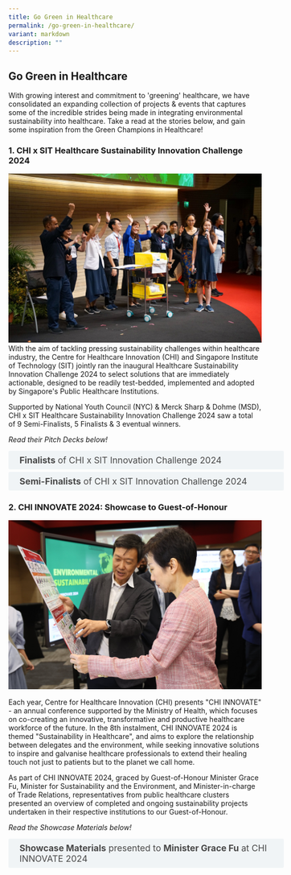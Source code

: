 ```yaml
---
title: Go Green in Healthcare
permalink: /go-green-in-healthcare/
variant: markdown
description: ""
---
```

## Go Green in Healthcare

With growing interest and commitment to 'greening' healthcare, we have consolidated an expanding collection of projects &amp; events that captures some of the incredible strides being made in integrating environmental sustainability into healthcare. Take a read at the stories below, and gain some inspiration from the Green Champions in Healthcare!

### **1\. CHI x SIT Healthcare Sustainability Innovation Challenge 2024**

![](/images/chi_x_sit_innovation_challenge.jpg)
With the aim of tackling pressing sustainability challenges within healthcare industry, the Centre for Healthcare Innovation (CHI) and Singapore Institute of Technology (SIT) jointly ran the inaugural Healthcare Sustainability Innovation Challenge 2024 to select solutions that are immediately actionable, designed to be readily test-bedded, implemented and adopted by Singapore's Public Healthcare Institutions.

Supported by National Youth Council (NYC) &amp; Merck Sharp &amp; Dohme (MSD), CHI x SIT Healthcare Sustainability Innovation Challenge 2024 saw a total of 9 Semi-Finalists, 5 Finalists &amp; 3 eventual winners.

_Read their Pitch Decks below!_

<style>
.button {
  background-color: white;
  cursor: pointer;
  padding: 5px;
  width: 100%;
  border: none;
  text-align: left;
  outline: none;
  font-size: 20px;
  transition: 0.4s;
}

.panel {
  padding: 0 18px;
  display: none;
  background-color: white;
  overflow: hidden;
}


.active,
.button:hover {
  background-color: white;
}

input {
  display: none;
}

label {
  position: relative;
  display: block;
  padding: 8px 22px;
  margin: 0 0 5px 0;
  cursor: pointer;
  background: #f0f4f6;
  border-radius: 3px;
  width: 100%;
  color: #484848;
  transition: height 0.4s;
  font-size: 1.25em;
}

label:hover {
  background: #BD2D37;
  color: #FFF;
}

.accordion-content {
  padding: 10px 0px 30px 30px;
  margin: 0 0 1px 0;
  border-radius: 3px;
	font-size: 1.25em;
	line-height: 2.2rem;
}

input + label::before {
  content: url("/images/chevron-down.svg");
  font-weight: 400;
  font-size: 1.25em;
  line-height: 1.1rem;
  padding: 0;
  position: absolute;
  right: 0.5rem;
  top: 50%;
  transform: translateY(-50%);
  transition: transform 0.4s ease-in-out;
}

input:checked + label::before {
  content: url("/images/chevron-up.svg");
  transform: translateY(-50%) rotateZ(180deg);
}

input + label + .accordion-content {
  display: none;
}

input:checked + label + .accordion-content {
  display: block;
}

th, td {
  border-style: hidden;
}
</style>

<div class="container">

<div>
	<input type="checkbox" id="title1"><label for="title1">	<b>Finalists</b> of CHI x SIT Innovation Challenge 2024 </label>
	<div class="accordion-content">
	<div class="para">
		
		
1. By piloting the matchmaking of donated unused medications with suitable patients who are willing to use them, <a href="https://www.dropbox.com/scl/fi/6g6qtfjkh0mf0ra4ul0wd/T1_PRIME_MedMatch-CHI-x-SIT-Healthcare-Sustainability-Project-Pitch_final.pdf?rlkey=48qhbcinfzw3q8k321wix8wny&amp;st=ztgoze3j&amp;dl=0">'PRIME_MedMatch:  Project to Reduce the Impact of Medication wastage on Environment in Community Care (PRIME) - Matching Donors with Recipients to Reduce Medication wastage (MedMatch)'</a> aims to reduce carbon footprint from pharmaceuticals, promote health equity and access to healthcare, as well as reduce healthcare costs for those in need. Led by a multidisciplinary tripartite team from <b> Tan Tock Seng Hospital (TTSH), National University Hospital (NUH) &amp; KK Women's and Children's Hospital (KKH)</b>, this project had achieved 5 successful matches and over $3000 in cost savings from donated medications during their pilot study.
[Winner of CHI x SIT Healthcare Sustainability Innovation Challenge 2024]
<p></p> 
		
2. With the aim of achieving zero production waste of cytotoxic drugs, the team from <b>National Cancer Centre Singapore (NCCS) &amp; OVEC Global</b> presented the <a href="https://www.dropbox.com/scl/fi/apivaybe19cigbn3kxamo/T2_SMART-Calculator.pdf?rlkey=d4ayy1umtdy9e2xsty95dapd8&amp;st=mskk8gpa&amp;dl=0">'Algorithm-Driven Optimization for Sustainable Cytotoxic Drug Compounding in Healthcare'</a>, an AI driven SMART calculator to perfect the selection of drugs for robotic compounding. Coupled with a dashboard with interactive real-time data visualization, the 9-month pilot project recorded over 2,000mg of drug wastage amounting more than $2,000, with the potential of achieving cost savings of at least $5.24 million per year for NCCS. [Winner of CHI x SIT Healthcare Sustainability Innovation Challenge 2024]
<p></p> 

3. Through repurposing used uniforms, reducing uniform consumption and developing sustainable uniforms, the team from <b>National Cancer Centre Singapore (NCCS)</b> presented <a href="https://www.dropbox.com/scl/fi/fd8st91w16nai2aimtfbj/T3_Healthcare-segregation-of-healthcare-waste-in-ICU.pdf?rlkey=qypss8349k34iw1o70p9uso3x&amp;st=qyqxfiwh&amp;dl=0">'Weaving Challenges into Sustainable Uniforms'</a> with the aims of utilizing uniforms with 100% recycled PET (rPET) and environmental outcomes such as 62% reduction in carbon dioxide release, potentially reaping economic savings of up to $540,000 annually.
[Winner of CHI x SIT Healthcare Sustainability Innovation Challenge 2024]
<p></p> 				
		
4. With the goal of enhancing plastic recycling rates in TTSH ICUs through <a href="https://www.dropbox.com/scl/fi/xwjb99f7a5r82q4z4qt00/T4_Weaving-Challenges-into-Sustainable-Uniforms_Final.pdf?rlkey=ta8wfr0tcwz58diubxwl4762q&amp;st=vgacpyhs&amp;dl=0">'Healthcare segregation of healthcare waste in ICU'</a>, the team from <b>Tan Tock Seng Hospital (TTSH)</b> found through a pilot study that staff are engaged and willing to segregate plastics from waste, highlighting the potential for expansion and upscaling of the recycling efforts by increasing the ease of waste segregation, involving relevant stakeholders, and engaging community partners. [Audience's Choice Awardee in CHI x SIT Healthcare Sustainability Innovation Challenge 2024]
<p></p> 		
		
5. Through a visual walkthrough to identify opportunities for waste reduction and working with industrial partners to operationalize recycling and waste circularity, <a href="https://www.dropbox.com/scl/fi/vp356448wpyuzywdnh2k7/T5_Eye-Can-Recycle-Final.pdf?rlkey=lssn7my0hycnpyby3pt8n9suh&amp;st=5uvsspnj&amp;dl=0">'Eye can Recycle'</a> led by a multidisciplinary team from <b>Tan Tock Seng Hospital (TTSH), Plaspulp Union, ReThinkGood &amp; Semula Asia</b> would use over 700kg less single-use consumables and recycle more than 2,000 kg of waste each year, leading to cost savings of at least $2,000 and reduction in carbon footprint of over 2,000kg in CO2e - equivalent to carbon dioxide absorbed by 93 trees annually.
<p></p> 		
</div></div></div></div>

<style>
.button {
  background-color: white;
  cursor: pointer;
  padding: 5px;
  width: 100%;
  border: none;
  text-align: left;
  outline: none;
  font-size: 20px;
  transition: 0.4s;
}

.panel {
  padding: 0 18px;
  display: none;
  background-color: white;
  overflow: hidden;
}


.active,
.button:hover {
  background-color: white;
}

input {
  display: none;
}

label {
  position: relative;
  display: block;
  padding: 8px 22px;
  margin: 0 0 5px 0;
  cursor: pointer;
  background: #f0f4f6;
  border-radius: 3px;
  width: 100%;
  color: #484848;
  transition: height 0.4s;
  font-size: 1.25em;
}

label:hover {
  background: #BD2D37;
  color: #FFF;
}

.accordion-content {
  padding: 10px 0px 30px 30px;
  margin: 0 0 1px 0;
  border-radius: 3px;
	font-size: 1.25em;
	line-height: 2.2rem;
}

input + label::before {
  content: url("/images/chevron-down.svg");
  font-weight: 400;
  font-size: 1.25em;
  line-height: 1.1rem;
  padding: 0;
  position: absolute;
  right: 0.5rem;
  top: 50%;
  transform: translateY(-50%);
  transition: transform 0.4s ease-in-out;
}

input:checked + label::before {
  content: url("/images/chevron-up.svg");
  transform: translateY(-50%) rotateZ(180deg);
}

input + label + .accordion-content {
  display: none;
}

input:checked + label + .accordion-content {
  display: block;
}

th, td {
  border-style: hidden;
}
</style>

<div class="container">

<div>
	<input type="checkbox" id="title2"><label for="title2">	<b>Semi-Finalists</b> of CHI x SIT Innovation Challenge 2024 </label>
	<div class="accordion-content">
	<div class="para">
		
		
1. By embracing environmentally-friendly practices and leveraging technology such as Internet-of-Things (IoT) and sensors to eliminate non-beneficial electricity usage, <a href="https://www.dropbox.com/scl/fi/3imst4thd8mwus3998353/T6_Forever-Onz.pdf?rlkey=6wfw8i1o0ttyyfzuo63yy29mg&amp;st=3r8us69g&amp;dl=0">'Forever Onz'</a> by <b>National Healthcare Group Diagnostics (NHGS) &amp; NTUC Health</b> achieved electrical savings of over 11kWh per day from reduction of "Forever on' devices and optimisation of electricity usage from fridges and biological safety cabinets. 
<p></p> 
		
2. Through developing a dashboard that showcases carbon emissions and other environmental statistics, the project <a href="https://www.dropbox.com/scl/fi/v5pvrr6xoasmoevmcy2eo/T7_ALPS.pdf?rlkey=i3dwbj99kh88nzhtrpu5q4168&amp;st=wg72396y&amp;dl=0">'Sustainable Healthcare: Educating Sustainable Procurement and Eco-Friendly Supply Chain Decisions'</a> by <b>ALPS</b> empowers players in the healthcare industry to make informed decisions on sustainability, promote adherance to eco-friendly practices, and foster a more sustainable healthcare ecosystem.  
<p></p> 

3. Currently, more than 60,000 repackaged medication boxes are dispensed each month at Tan Tock Seng Hospital (TTSH)'s Pharmacy, contributing to more than 1,000kg of landfill waste annually. By developing <a href="https://www.dropbox.com/scl/fi/eh3pf1pts0nfe3fwb9zu0/T8_ECO-MEDBOX.pdf?rlkey=yfzfg88psrevocw447q58cxlw&amp;st=uwbwfi6n&amp;dl=0">'Eco-Medbox'</a>, a standardized recyclable medication packaging made of recycled materials and in-built with the necessary label and film window for patients, this project by the Pharmacy team from <b>Tan Tock Seng Hospital (TTSH)</b> aims to foster a circular economy and green citizenry, coupled with potential annual cost savings of up to $100,000 from increased productive and decreased production cost. 
<p></p> 				
		
4. By implementing RFID tracking system on clinical consumables, the project <a href="https://www.dropbox.com/scl/fi/p64ih5ds2xxdasvc2h5cz/T9_EcoEye.pdf?rlkey=mm0cv89fe60oq8dwjzomyo7ze&amp;st=so8lam6a&amp;dl=0">'EcoEye'</a> formed by a multidisciplinary team from <b>Tan Tock Seng Hospital (TTSH), Singapore Institute of Technology (SIT), Zevero &amp; Cadi Scientific</b> aims to reduce expired clinical consumable waste such as vacutainers, which could amount to annual cost savings of over $30,000 for vacutainers alone. 
<p></p> 		
			
</div></div></div></div>



### **2\. CHI INNOVATE 2024: Showcase to Guest-of-Honour**

![](/images/GOH_showcase_pic_1_min.jpg)

Each year, Centre for Healthcare Innovation (CHI) presents "CHI INNOVATE" - an annual conference supported by the Ministry of Health, which focuses on co-creating an innovative, transformative and productive healthcare workforce of the future. In the 8th instalment, CHI INNOVATE 2024 is themed "Sustainability in Healthcare", and aims to explore the relationship between delegates and the environment, while seeking innovative solutions to inspire and galvanise healthcare professionals to extend their healing touch not just to patients but to the planet we call home. 

As part of CHI INNOVATE 2024, graced by Guest-of-Honour Minister Grace Fu, Minister for Sustainability and the Environment, and Minister-in-charge of Trade Relations, representatives from public healthcare clusters presented an overview of completed and ongoing sustainability projects undertaken in their respective institutions to our Guest-of-Honour. 

_Read the Showcase Materials below!_

<style>
.button {
  background-color: white;
  cursor: pointer;
  padding: 5px;
  width: 100%;
  border: none;
  text-align: left;
  outline: none;
  font-size: 20px;
  transition: 0.4s;
}

.panel {
  padding: 0 18px;
  display: none;
  background-color: white;
  overflow: hidden;
}


.active,
.button:hover {
  background-color: white;
}

input {
  display: none;
}

label {
  position: relative;
  display: block;
  padding: 8px 22px;
  margin: 0 0 5px 0;
  cursor: pointer;
  background: #f0f4f6;
  border-radius: 3px;
  width: 100%;
  color: #484848;
  transition: height 0.4s;
  font-size: 1.25em;
}

label:hover {
  background: #BD2D37;
  color: #FFF;
}

.accordion-content {
  padding: 10px 0px 30px 30px;
  margin: 0 0 1px 0;
  border-radius: 3px;
	font-size: 1.25em;
	line-height: 2.2rem;
}

input + label::before {
  content: url("/images/chevron-down.svg");
  font-weight: 400;
  font-size: 1.25em;
  line-height: 1.1rem;
  padding: 0;
  position: absolute;
  right: 0.5rem;
  top: 50%;
  transform: translateY(-50%);
  transition: transform 0.4s ease-in-out;
}

input:checked + label::before {
  content: url("/images/chevron-up.svg");
  transform: translateY(-50%) rotateZ(180deg);
}

input + label + .accordion-content {
  display: none;
}

input:checked + label + .accordion-content {
  display: block;
}

th, td {
  border-style: hidden;
}
</style>

<div class="container">

<div>
	<input type="checkbox" id="title3"><label for="title3">	<b>Showcase Materials</b> presented to <b>Minister Grace Fu</b> at CHI INNOVATE 2024 </label>
	<div class="accordion-content">
	<div class="para">
		
		
1. Through infrastructural adjustments, practicing of '3Rs' - Reduce, Reuse and Recycle in clinical settings, and inculcating a culture of green healthcare, <a href="https://www.dropbox.com/scl/fi/lee1smy2erdilisxn5y0y/CHI-Innovate-2024-GOH-Showcase-National-Healthcare-Group-NHG.pdf?rlkey=pkuqvb031s8omp0ustx5xhfuj&amp;st=wq2o9u7k&amp;dl=0">National Healthcare Group (NHG)</a> has showed how sustainability is becoming an integral part of their healthcare operations. 
<p></p> 
		
2. By adopting a Whole-of-System Approach such as enhancing energy efficiency, promoting healthcare circular economy and practicising green and good care, <a href="https://www.dropbox.com/scl/fi/an3v28fluvrl3adnc0ajg/CHI-Innovate-2024-GOH-Showcase-National-University-Health-System-NUHS.pdf?rlkey=pacqg27k65e2in1e8cyxgwa56&amp;st=t1y88q4h&amp;dl=0">National University Health System (NUHS)</a> has pledged a target of 25% reduction in emissions for Scope 1, 2 &amp; 3* by 2030. 
*As defined by the <a href="https://ghgprotocol.org/sites/default/files/standards/ghg-protocol-revised.pdf">Greenhouse Gas Protocol</a>
<p></p> 
		
3. <a href="https://www.dropbox.com/scl/fi/v5pvrr6xoasmoevmcy2eo/T7_ALPS.pdf?rlkey=i3dwbj99kh88nzhtrpu5q4168&amp;st=wg72396y&amp;dl=0">'SingHealth</a>
<p></p> 
</div></div></div></div>